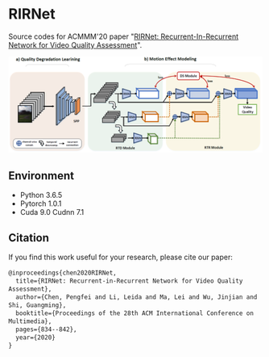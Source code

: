 # RIRNet
Source codes for ACMMM'20 paper "[RIRNet: Recurrent-In-Recurrent Network for Video Quality Assessment](https://dl.acm.org/doi/abs/10.1145/3394171.3413717)".

![image](https://github.com/cpf0079/RIRNet/blob/main/framework.png)

## Environment
* Python 3.6.5
* Pytorch 1.0.1
* Cuda 9.0 Cudnn 7.1 

## Citation
If you find this work useful for your research, please cite our paper:
```
@inproceedings{chen2020RIRNet,
  title={RIRNet: Recurrent-in-Recurrent Network for Video Quality Assessment},
  author={Chen, Pengfei and Li, Leida and Ma, Lei and Wu, Jinjian and Shi, Guangming},
  booktitle={Proceedings of the 28th ACM International Conference on Multimedia},
  pages={834--842},
  year={2020}
}
```
